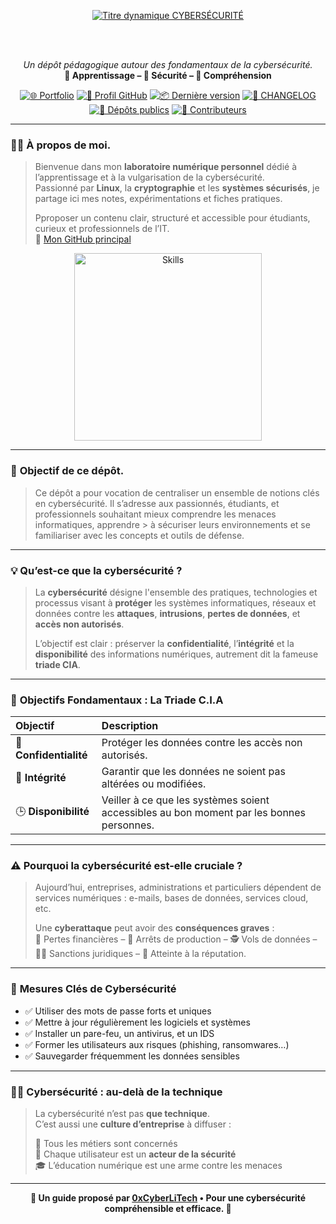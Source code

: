 <div align="center">

  <br></br>
  
  <a href="https://github.com/0xCyberLiTech">
    <img src="https://readme-typing-svg.herokuapp.com?font=JetBrains+Mono&size=50&duration=6000&pause=1000000000&color=FF0048&center=true&vCenter=true&width=1100&lines=%3ECYBERS%C3%89CURIT%C3%89_" alt="Titre dynamique CYBERSÉCURITÉ" />
  </a>
  
  <br></br>

  <p align="center">
    <em>Un dépôt pédagogique autour des fondamentaux de la cybersécurité.</em><br>
    <b>📘 Apprentissage – 🔐 Sécurité – 🧠 Compréhension</b>
  </p>

  [![🌐 Portfolio](https://img.shields.io/badge/Portfolio-0xCyberLiTech-181717?logo=github&style=flat-square)](https://0xcyberlitech.github.io/)
  [![🔗 Profil GitHub](https://img.shields.io/badge/Profil-GitHub-181717?logo=github&style=flat-square)](https://github.com/0xCyberLiTech)
  [![📦 Dernière version](https://img.shields.io/github/v/release/0xCyberLiTech/Cybersecurite?label=version&style=flat-square)](https://github.com/0xCyberLiTech/Cybersecurite/releases/latest)
  [![📄 CHANGELOG](https://img.shields.io/badge/📄%20Changelog-Cybersecurite-blue?style=flat-square)](https://github.com/0xCyberLiTech/Cybersecurite/blob/main/CHANGELOG.md)
  [![📂 Dépôts publics](https://img.shields.io/badge/Dépôts-publics-blue?style=flat-square)](https://github.com/0xCyberLiTech?tab=repositories)
  [![👥 Contributeurs](https://img.shields.io/badge/👥%20Contributeurs-cliquez%20ici-007ec6?style=flat-square)](https://github.com/0xCyberLiTech/Cybersecurite/graphs/contributors)

</div>

---

### 👨‍💻 **À propos de moi.**

> Bienvenue dans mon **laboratoire numérique personnel** dédié à l’apprentissage et à la vulgarisation de la cybersécurité.  
> Passionné par **Linux**, la **cryptographie** et les **systèmes sécurisés**, je partage ici mes notes, expérimentations et fiches pratiques.  
>  
> Pproposer un contenu clair, structuré et accessible pour étudiants, curieux et professionnels de l’IT.  
> 🔗 [Mon GitHub principal](https://github.com/0xCyberLiTech)

<p align="center">
  <a href="https://github.com/0xCyberLiTech" target="_blank" rel="noopener">
    <img src="https://skillicons.dev/icons?i=linux,debian,bash,docker,nginx,git,vim" alt="Skills" alt="Logo techno" width="300">
  </a>
</p>

---

### 🎯 **Objectif de ce dépôt.**

> Ce dépôt a pour vocation de centraliser un ensemble de notions clés en cybersécurité. Il s’adresse aux passionnés, étudiants, et professionnels souhaitant mieux comprendre les menaces informatiques, apprendre  > à sécuriser leurs environnements et se familiariser avec les concepts et outils de défense.

---

### 💡 **Qu’est-ce que la cybersécurité ?**

> La **cybersécurité** désigne l'ensemble des pratiques, technologies et processus visant à **protéger** les systèmes informatiques, réseaux et données contre les **attaques**, **intrusions**, **pertes de données**, et **accès non autorisés**.
>
> L’objectif est clair : préserver la **confidentialité**, l’**intégrité** et la **disponibilité** des informations numériques, autrement dit la fameuse **triade CIA**.

---

### 🎯 **Objectifs Fondamentaux : La Triade C.I.A**

| Objectif | Description |
|:--|:--|
| 🔐 **Confidentialité** | Protéger les données contre les accès non autorisés. |
| 🧩 **Intégrité** | Garantir que les données ne soient pas altérées ou modifiées. |
| 🕒 **Disponibilité** | Veiller à ce que les systèmes soient accessibles au bon moment par les bonnes personnes. |

---

### ⚠️ **Pourquoi la cybersécurité est-elle cruciale ?**

> Aujourd’hui, entreprises, administrations et particuliers dépendent de services numériques : e-mails, bases de données, services cloud, etc.
>
> Une **cyberattaque** peut avoir des **conséquences graves** :  
> 💸 Pertes financières – 🛑 Arrêts de production – 🕵️ Vols de données – 🧑‍⚖️ Sanctions juridiques – 🧨 Atteinte à la réputation.

---

### 🧰 **Mesures Clés de Cybersécurité**

- ✅ Utiliser des mots de passe forts et uniques
- ✅ Mettre à jour régulièrement les logiciels et systèmes
- ✅ Installer un pare-feu, un antivirus, et un IDS
- ✅ Former les utilisateurs aux risques (phishing, ransomwares…)
- ✅ Sauvegarder fréquemment les données sensibles

---

### 👨‍🏫 **Cybersécurité : au-delà de la technique**

> La cybersécurité n’est pas **que technique**.  
> C’est aussi une **culture d’entreprise** à diffuser :
>
> 🔄 Tous les métiers sont concernés  
> 🤝 Chaque utilisateur est un **acteur de la sécurité**  
> 🎓 L’éducation numérique est une arme contre les menaces

---

<p align="center">
  <b>🔐 Un guide proposé par <a href="https://github.com/0xCyberLiTech">0xCyberLiTech</a> • Pour une cybersécurité compréhensible et efficace. 🔐</b>
</p>
